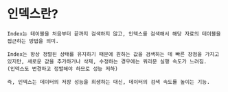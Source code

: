 # 인덱스란?
    Index는 테이블을 처음부터 끝까지 검색하지 않고, 인덱스를 검색해서 해당 자료의 테이블을 접근하는 방법을 의미.

    Index는 항상 정렬된 상태를 유지하기 때문에 원하는 값을 검색하는 데 빠른 장점을 가지고 있지만, 새로운 값을 추가하거나 삭제, 수정하는 경우에는 쿼리문 실행 속도가 느려짐. 
    (인덱스도 변경하고 정렬해야 하므로 성능 저하)
    
    즉, 인덱스는 데이터의 저장 성능을 희생하는 대신, 데이터의 검색 속도를 높이는 기능.
